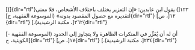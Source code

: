 [(]{dir="rtl"}١٢٢[) يقول ابن عابدين: «إن التعزير يختلف باختلاف الأشخاص،
فلا معنى لتقديره مع حصول المقصود بدونه» (الموسوعة الفقهية، ج]{dir="rtl"}
١٢[، ص]{dir="rtl"} ٢٦٢[، مكتبة الرشيدية).]{dir="rtl"}

[- أن له أن يُعَزِّر في المنكرات الظاهرة ولا يتجاوز إلى الحدود (الموسوعة
الفقهية الكويتية، ج]{dir="rtl"} ١٧[، ص]{dir="rtl"} ٢٣٤[، مكتبة
الرشيدية).]{dir="rtl"}
